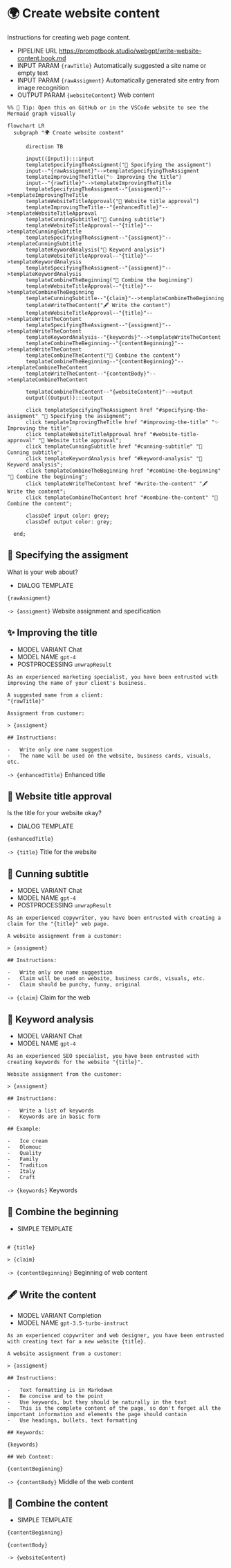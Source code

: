 # 🌍 Create website content

Instructions for creating web page content.

-   PIPELINE URL https://promptbook.studio/webgpt/write-website-content.book.md
-   INPUT  PARAM `{rawTitle}` Automatically suggested a site name or empty text
-   INPUT  PARAM `{rawAssigment}` Automatically generated site entry from image recognition
-   OUTPUT PARAM `{websiteContent}` Web content

<!--Graph-->
<!-- ⚠️ WARNING: This code has been generated so that any manual changes will be overwritten -->

```mermaid
%% 🔮 Tip: Open this on GitHub or in the VSCode website to see the Mermaid graph visually

flowchart LR
  subgraph "🌍 Create website content"

      direction TB

      input((Input)):::input
      templateSpecifyingTheAssigment("👤 Specifying the assigment")
      input--"{rawAssigment}"-->templateSpecifyingTheAssigment
      templateImprovingTheTitle("✨ Improving the title")
      input--"{rawTitle}"-->templateImprovingTheTitle
      templateSpecifyingTheAssigment--"{assigment}"-->templateImprovingTheTitle
      templateWebsiteTitleApproval("👤 Website title approval")
      templateImprovingTheTitle--"{enhancedTitle}"-->templateWebsiteTitleApproval
      templateCunningSubtitle("🐰 Cunning subtitle")
      templateWebsiteTitleApproval--"{title}"-->templateCunningSubtitle
      templateSpecifyingTheAssigment--"{assigment}"-->templateCunningSubtitle
      templateKeywordAnalysis("🚦 Keyword analysis")
      templateWebsiteTitleApproval--"{title}"-->templateKeywordAnalysis
      templateSpecifyingTheAssigment--"{assigment}"-->templateKeywordAnalysis
      templateCombineTheBeginning("🔗 Combine the beginning")
      templateWebsiteTitleApproval--"{title}"-->templateCombineTheBeginning
      templateCunningSubtitle--"{claim}"-->templateCombineTheBeginning
      templateWriteTheContent("🖋 Write the content")
      templateWebsiteTitleApproval--"{title}"-->templateWriteTheContent
      templateSpecifyingTheAssigment--"{assigment}"-->templateWriteTheContent
      templateKeywordAnalysis--"{keywords}"-->templateWriteTheContent
      templateCombineTheBeginning--"{contentBeginning}"-->templateWriteTheContent
      templateCombineTheContent("🔗 Combine the content")
      templateCombineTheBeginning--"{contentBeginning}"-->templateCombineTheContent
      templateWriteTheContent--"{contentBody}"-->templateCombineTheContent

      templateCombineTheContent--"{websiteContent}"-->output
      output((Output)):::output

      click templateSpecifyingTheAssigment href "#specifying-the-assigment" "👤 Specifying the assigment";
      click templateImprovingTheTitle href "#improving-the-title" "✨ Improving the title";
      click templateWebsiteTitleApproval href "#website-title-approval" "👤 Website title approval";
      click templateCunningSubtitle href "#cunning-subtitle" "🐰 Cunning subtitle";
      click templateKeywordAnalysis href "#keyword-analysis" "🚦 Keyword analysis";
      click templateCombineTheBeginning href "#combine-the-beginning" "🔗 Combine the beginning";
      click templateWriteTheContent href "#write-the-content" "🖋 Write the content";
      click templateCombineTheContent href "#combine-the-content" "🔗 Combine the content";

      classDef input color: grey;
      classDef output color: grey;

  end;
```

<!--/Graph-->

## 👤 Specifying the assigment

What is your web about?

-   DIALOG TEMPLATE

```
{rawAssigment}
```

`-> {assigment}` Website assignment and specification

## ✨ Improving the title

-   MODEL VARIANT Chat
-   MODEL NAME `gpt-4`
-   POSTPROCESSING `unwrapResult`

```
As an experienced marketing specialist, you have been entrusted with improving the name of your client's business.

A suggested name from a client:
"{rawTitle}"

Assignment from customer:

> {assigment}

## Instructions:

-   Write only one name suggestion
-   The name will be used on the website, business cards, visuals, etc.
```

`-> {enhancedTitle}` Enhanced title

## 👤 Website title approval

Is the title for your website okay?

-   DIALOG TEMPLATE

```
{enhancedTitle}
```

`-> {title}` Title for the website

## 🐰 Cunning subtitle

-   MODEL VARIANT Chat
-   MODEL NAME `gpt-4`
-   POSTPROCESSING `unwrapResult`

```
As an experienced copywriter, you have been entrusted with creating a claim for the "{title}" web page.

A website assignment from a customer:

> {assigment}

## Instructions:

-   Write only one name suggestion
-   Claim will be used on website, business cards, visuals, etc.
-   Claim should be punchy, funny, original
```

`-> {claim}` Claim for the web

## 🚦 Keyword analysis

-   MODEL VARIANT Chat
-   MODEL NAME `gpt-4`

```
As an experienced SEO specialist, you have been entrusted with creating keywords for the website "{title}".

Website assignment from the customer:

> {assigment}

## Instructions:

-   Write a list of keywords
-   Keywords are in basic form

## Example:

-   Ice cream
-   Olomouc
-   Quality
-   Family
-   Tradition
-   Italy
-   Craft

```

`-> {keywords}` Keywords

## 🔗 Combine the beginning

-   SIMPLE TEMPLATE

```

# {title}

> {claim}

```

`-> {contentBeginning}` Beginning of web content

## 🖋 Write the content

-   MODEL VARIANT Completion
-   MODEL NAME `gpt-3.5-turbo-instruct`

```
As an experienced copywriter and web designer, you have been entrusted with creating text for a new website {title}.

A website assignment from a customer:

> {assigment}

## Instructions:

-   Text formatting is in Markdown
-   Be concise and to the point
-   Use keywords, but they should be naturally in the text
-   This is the complete content of the page, so don't forget all the important information and elements the page should contain
-   Use headings, bullets, text formatting

## Keywords:

{keywords}

## Web Content:

{contentBeginning}
```

`-> {contentBody}` Middle of the web content

## 🔗 Combine the content

-   SIMPLE TEMPLATE

```markdown
{contentBeginning}

{contentBody}
```

`-> {websiteContent}`
